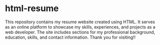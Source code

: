 # html-resume
This repository contains my resume website created using HTML. It serves as an online platform to showcase my skills, experiences, and projects as a web developer. The site includes sections for my professional background, education, skills, and contact information. Thank you for visiting!!
